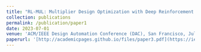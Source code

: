 ```yaml
---
title: "RL-MUL: Multiplier Design Optimization with Deep Reinforcement Learning"
collection: publications
permalink: /publication/paper1
date: 2023-07-01
venue: 'ACM/IEEE Design Automation Conference (DAC), San Francisco, Jul. 2023.'
paperurl: '[http://academicpages.github.io/files/paper3.pdf](https://ieeexplore.ieee.org/document/10247941)'
---
```




